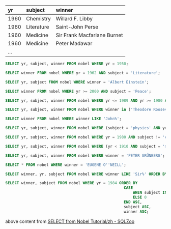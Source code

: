 

| yr   | subject    | winner                      |
| :--- | :--------- | :-------------------------- |
| 1960 | Chemistry  | Willard F. Libby            |
| 1960 | Literature | Saint-John Perse            |
| 1960 | Medicine   | Sir Frank Macfarlane Burnet |
| 1960 | Medicine   | Peter Madawar               |
| ...  |            |                             |



```SQL
SELECT yr, subject, winner FROM nobel WHERE yr = 1950;

SELECT winner FROM nobel WHERE yr = 1962 AND subject = 'Literature';

SELECT yr, subject FROM nobel WHERE winner = 'Albert Einstein';

SELECT winner FROM nobel WHERE yr >= 2000 AND subject = 'Peace';

SELECT yr, subject, winner FROM nobel WHERE yr <= 1989 AND yr >= 1980 AND subject = 'Literature';

SELECT yr, subject, winner FROM nobel WHERE winner in ('Theodore Roosevelt', 'Woodrow Wilson', 'Jimmy Carter');

SELECT winner FROM nobel WHERE winner LIKE 'John%';

SELECT yr, subject, winner FROM nobel WHERE (subject = 'physics' AND yr = 1980) OR (subject = 'chemistry' AND yr = 1984);

SELECT yr, subject, winner FROM nobel WHERE yr = 1980 AND subject != 'chemistry' AND subject != 'medicine';

SELECT yr, subject, winner FROM nobel WHERE (yr < 1910 AND subject = 'medicine') OR (yr >= 2004 AND subject = 'Literature');

SELECT yr, subject, winner FROM nobel WHERE winner = 'PETER GRÜNBERG';

SELECT * FROM nobel WHERE winner = 'EUGENE O''NEILL';

SELECT winner, yr, subject FROM nobel WHERE winner LIKE 'Sir%' ORDER BY yr DESC, winner ASC;

SELECT winner, subject FROM nobel WHERE yr = 1984 ORDER BY 
													CASE
														WHEN subject IN ('Chemistry', 'Physics') THEN 1
														ELSE 0
													END ASC,
													subject ASC,
													winner ASC;
```



above content from  [SELECT from Nobel Tutorial/zh - SQLZoo](https://www.sqlzoo.net/wiki/SELECT_from_Nobel_Tutorial/zh)